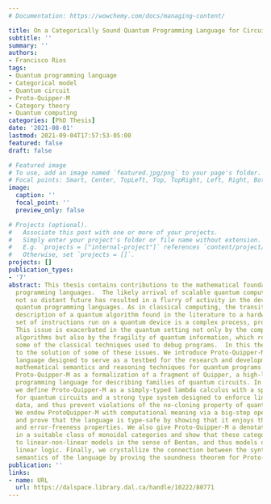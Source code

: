 ```yaml
---
# Documentation: https://wowchemy.com/docs/managing-content/

title: On a Categorically Sound Quantum Programming Language for Circuit Description
subtitle: ''
summary: ''
authors:
- Francisco Rios
tags:
- Quantum programming language
- Categorical model
- Quantum circuit
- Proto-Quipper-M
- Category theory
- Quantum computing
categories: [PhD Thesis]
date: '2021-08-01'
lastmod: 2021-09-04T17:57:53-05:00
featured: false
draft: false

# Featured image
# To use, add an image named `featured.jpg/png` to your page's folder.
# Focal points: Smart, Center, TopLeft, Top, TopRight, Left, Right, BottomLeft, Bottom, BottomRight.
image:
  caption: ''
  focal_point: ''
  preview_only: false

# Projects (optional).
#   Associate this post with one or more of your projects.
#   Simply enter your project's folder or file name without extension.
#   E.g. `projects = ["internal-project"]` references `content/project/deep-learning/index.md`.
#   Otherwise, set `projects = []`.
projects: []
publication_types:
- '7'
abstract: This thesis contains contributions to the mathematical foundations of quantum
  programming languages.  The likely arrival of scalable quantum computers in the
  not so distant future has resulted in a flurry of activity in the development of
  quantum programming languages. As in classical computing, the transition from a
  description of a quantum algorithm found in the literature to a hardware-specific
  set of instructions run on a quantum device is a complex process, prone to errors.
  This issue is exacerbated in the quantum setting not only by the complexity of quantum
  algorithms but also by the fragility of quantum information, which renders ineffective
  some of the classical techniques used to debug programs.  In this thesis, we contribute
  to the solution of some of these issues. We introduce Proto-Quipper-M, a new quantum  programming
  language designed to serve as a testbed for the research and development of sound
  mathematical semantics and reasoning techniques for quantum programs. We first present
  Proto-Quipper-M as a formalization of a fragment of Quipper, a high-level functional
  programming language for describing families of quantum circuits. In particular,
  we define Proto-Quipper-M as a simply-typed lambda calculus with a special type
  for quantum circuits and a strong type system designed to enforce linearity on quantum
  data, and thus prevent violations of the no-cloning property of quantum information.
  We endow ProtoQuipper-M with computational meaning via a big-step operational semantics
  and prove that the language is type-safe by showing that it enjoys the type-preservation
  and error-freeness properties. We also give Proto-Quipper-M a denotational semantics
  in a suitable class of monoidal categories and show that these categories give rise
  to linear-non-linear models in the sense of Benton, and thus models of intuitionistic
  linear logic. Finally, we crystallize the connection between the syntax and the
  semantics of the language by proving the soundness theorem for Proto-Quipper-M.
publication: ''
links:
- name: URL
  url: https://dalspace.library.dal.ca/handle/10222/80771
---
```

